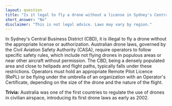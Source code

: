 ```yaml
---
layout: question
title: "Is it legal to fly a drone without a license in Sydney's Central Business District?"
short_answer: "No"
disclaimer: "This is not legal advice. Laws may vary by region."
---
```


In Sydney's Central Business District (CBD), it is illegal to fly a drone without the appropriate license or authorization. Australian drone laws, governed by the Civil Aviation Safety Authority (CASA), require operators to follow specific safety rules, which include not flying drones in populous areas or near other aircraft without permission. The CBD, being a densely populated area and close to helipads and flight paths, typically falls under these restrictions. Operators must hold an appropriate Remote Pilot Licence (RePL) or be flying under the umbrella of an organization with an Operator's Certificate, depending on the size of the drone and the nature of the flight.

**Trivia:** Australia was one of the first countries to regulate the use of drones in civilian airspace, introducing its first drone laws as early as 2002.
